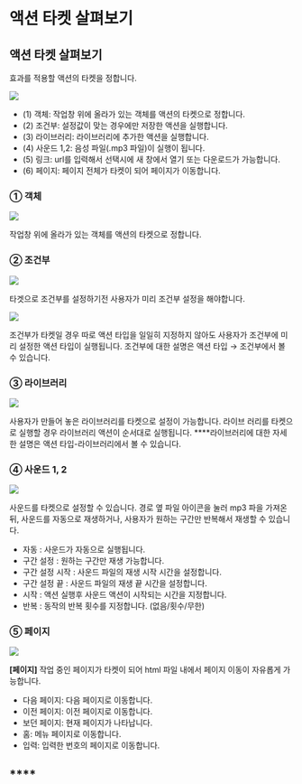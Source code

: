 # 액션 타켓 살펴보기

## 액션 타켓 살펴보기

효과를 적용할 액션의 타켓을 정합니다.

![](../.gitbook/assets/undefined%20%2817%29.png)

* \(1\) 객체: 작업창 위에 올라가 있는 객체를 액션의 타켓으로 정합니다.
* \(2\) 조건부: 설정값이 맞는 경우에만 저장한 액션을 실행합니다. 
* \(3\) 라이브러리: 라이브러리에 추가한 액션을 실행합니다.
* \(4\) 사운드 1,2: 음성 파일\(.mp3 파일\)이 실행이 됩니다.
* \(5\) 링크: url를 입력해서 선택시에 새 창에서 열기 또는 다운로드가 가능합니다. 
* \(6\) 페이지: 페이지 전체가 타켓이 되어 페이지가 이동합니다.

### ① 객체

![](../.gitbook/assets/1-2%20%287%29.png)

작업창 위에 올라가 있는 객체를 액션의 타켓으로 정합니다.

### ② 조건부

![](../.gitbook/assets/1-3%20%282%29.png)

타겟으로 조건부를 설정하기전 사용자가 미리 조건부 설정을 해야합니다. 

![](../.gitbook/assets/1-4%20%283%29.png)

조건부가 타켓일 경우 따로 액션 타입을 일일히 지정하지 않아도 사용자가 조건부에 미리 설정한 액션 타입이 실행됩니다. 조건부에 대한 설명은 액션 타입 → 조건부에서 볼 수 있습니다.

### ③ 라이브러리

![](../.gitbook/assets/1-5%20%281%29.png)

사용자가 만들어 놓은 라이브러리를 타켓으로 설정이 가능합니다. 라이브 러리를 타켓으로 실행할 경우 라이브러리 액션이 순서대로 실행됩니다. ****라이브러리에 대한 자세한 설명은 액션 타입-라이브러리에서 볼 수 있습니다.

### ④ 사운드 1, 2 

![](../.gitbook/assets/1-6%20%281%29.png)

사운드를 타켓으로 설정할 수 있습니다. 경로 옆 파일 아이콘을 눌러 mp3 파을 가져온 뒤, 사운드를 자동으로 재생하거나, 사용자가 원하는 구간만 반복해서 재생할 수 있습니다.

* 자동 : 사운드가 자동으로 실행됩니다. 
* 구간 설정 : 원하는 구간만 재생 가능합니다. 
* 구간 설정 시작 : 사운드 파일의 재생 시작 시간을 설정합니다.
* 구간 설정 끝 : 사운드 파일의 재생 끝 시간을 설정합니다. 
* 시작 : 액션 실행후 사운드 액션이 시작되는 시간을 지정합니다. 
* 반복 : 동작의 반복 횟수를 지정합니다. \(없음/횟수/무한\)

### ⑤ 페이지

![](../.gitbook/assets/1-7%20%282%29.png)

**\[페이지\]** 작업 중인 페이지가 타켓이 되어 html 파일 내에서 페이지 이동이 자유롭게 가능합니다.

* 다음 페이지: 다음 페이지로 이동합니다.
* 이전 페이지: 이전 페이지로 이동합니다.
* 보던 페이지: 현재 페이지가 나타납니다.
* 홈: 메뉴 페이지로 이동합니다.
* 입력: 입력한 번호의 페이지로 이동합니다.

## \*\*\*\*

